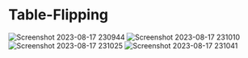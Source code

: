 # Table-Flipping
![Screenshot 2023-08-17 230944](https://github.com/kunal7216/Table-Flipping/assets/112888767/9d4d0338-b163-4dcc-a06d-bd461c62d7ee)
![Screenshot 2023-08-17 231010](https://github.com/kunal7216/Table-Flipping/assets/112888767/e9914eb4-115c-4352-801a-94876b2ac612)
![Screenshot 2023-08-17 231025](https://github.com/kunal7216/Table-Flipping/assets/112888767/ce529f7e-cae7-4ad3-be22-2dfe936f8883)
![Screenshot 2023-08-17 231041](https://github.com/kunal7216/Table-Flipping/assets/112888767/abc5908a-7329-47ac-9596-a0118a56e53e)
